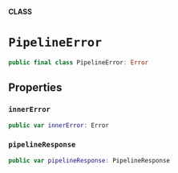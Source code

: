 **CLASS**

# `PipelineError`

```swift
public final class PipelineError: Error
```

## Properties
### `innerError`

```swift
public var innerError: Error
```

### `pipelineResponse`

```swift
public var pipelineResponse: PipelineResponse
```
